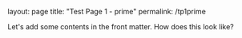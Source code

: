 layout: page
title: "Test Page 1 - prime"
permalink: /tp1prime

Let's add some contents in the front matter.
How does this look like?
